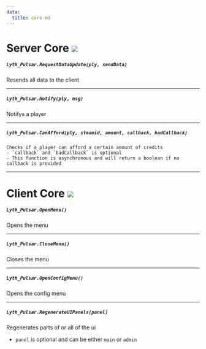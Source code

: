 ```yaml
---
data:
  title: core.md
---
```


# Server Core ![](http://localhost:3000/server.png)

##### `Lyth_Pulsar.RequestDataUpdate(ply, sendData)`
  Resends all data to the client

---
##### `Lyth_Pulsar.Notify(ply, msg)`
  Notifys a player

---
##### `Lyth_Pulsar.CanAfford(ply, steamid, amount, callback, badCallback)`
    Checks if a player can afford a certain amount of credits
    - `callback` and `badCallback` is optional
    - This function is asynchronous and will return a boolean if no callback is provided
---

# Client Core ![](http://localhost:3000/client.png)

##### `Lyth_Pulsar.OpenMenu()`
  Opens the menu

---
##### `Lyth_Pulsar.CloseMenu()`
  Closes the menu

---
##### `Lyth_Pulsar.OpenConfigMenu()`
  Opens the config menu

---
##### `Lyth_Pulsar.RegenerateUIPanels(panel)`
  Regenerates parts of or all of the ui
  - `panel` is optional and can be either `main` or `admin`